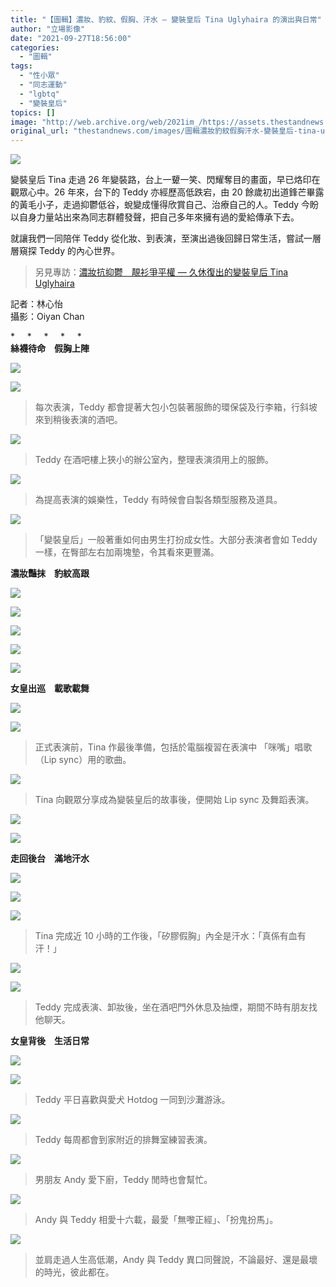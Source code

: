 ```yaml
---
title: "【圖輯】濃妝、豹紋、假胸、汗水 — 變裝皇后 Tina Uglyhaira 的演出與日常"
author: "立場影像"
date: "2021-09-27T18:56:00"
categories:
  - "圖輯"
tags:
  - "性小眾"
  - "同志運動"
  - "lgbtq"
  - "變裝皇后"
topics: []
image: "http://web.archive.org/web/2021im_/https://assets.thestandnews.com/media/photos/OY107835_2.png"
original_url: "thestandnews.com/images/圖輯濃妝豹紋假胸汗水-變裝皇后-tina-uglyhaira-的演出與日常"
---
```

![](http://web.archive.org/web/2021im_/https://assets.thestandnews.com/media/photos/OY107835_2.png)

變裝皇后 Tina 走過 26 年變裝路，台上一顰一笑、閃耀奪目的畫面，早已烙印在觀眾心中。26 年來，台下的 Teddy 亦經歷高低跌宕，由 20 餘歲初出道鋒芒畢露的黃毛小子，走過抑鬱低谷，蛻變成懂得欣賞自己、治療自己的人。Teddy 今盼以自身力量站出來為同志群體發聲，把自己多年來擁有過的愛給傳承下去。

就讓我們一同陪伴 Teddy 從化妝、到表演，至演出過後回歸日常生活，嘗試一層層窺探 Teddy 的內心世界。

> 另見專訪：[濃妝抗抑鬱　靚衫爭平權 — 久休復出的變裝皇后 Tina Uglyhaira](../../lgbtq/%E7%89%B9%E5%AF%AB%E6%BF%83%E5%A6%9D%E6%8A%97%E6%8A%91%E9%AC%B1-%E9%9D%9A%E8%A1%AB%E7%88%AD%E5%B9%B3%E6%AC%8A-%E4%B9%85%E4%BC%91%E5%BE%A9%E5%87%BA%E7%9A%84%E8%AE%8A%E8%A3%9D%E7%9A%87%E5%90%8E-tina-uglyhaira)

記者：林心怡  
攝影：Oiyan Chan

\*     \*     \*     \*     \*  
**絲襪待命　假胸上陣**

![](http://web.archive.org/web/2021im_/https://assets.thestandnews.com/media/photos/OY107041-2_copy_2_52Ry3mT.png)

![](http://web.archive.org/web/2021im_/https://assets.thestandnews.com/media/photos/OY106840.png)
> 每次表演，Teddy 都會提著大包小包裝著服飾的環保袋及行李箱，行斜坡來到稍後表演的酒吧。

![](http://web.archive.org/web/2021im_/https://assets.thestandnews.com/media/photos/OY106898_copy.png)
> Teddy 在酒吧樓上狹小的辦公室內，整理表演須用上的服飾。

![](http://web.archive.org/web/2021im_/https://assets.thestandnews.com/media/photos/OY106929.png)
> 為提高表演的娛樂性，Teddy 有時候會自製各類型服務及道具。

![](http://web.archive.org/web/2021im_/https://assets.thestandnews.com/media/photos/OY106950.png)
> 「變裝皇后」一般著重如何由男生打扮成女性。大部分表演者會如 Teddy 一樣，在臀部左右加兩塊墊，令其看來更豐滿。

**濃妝豔抹　豹紋高跟**

![](http://web.archive.org/web/2021im_/https://assets.thestandnews.com/media/photos/OY107077-2_copy_2_BncS6w6.png)

![](http://web.archive.org/web/2021im_/https://assets.thestandnews.com/media/photos/OY107060.png)

![](http://web.archive.org/web/2021im_/https://assets.thestandnews.com/media/photos/OY107103.png)

![](http://web.archive.org/web/2021im_/https://assets.thestandnews.com/media/photos/OY107214.png)

![](http://web.archive.org/web/2021im_/https://assets.thestandnews.com/media/photos/OY107231_copy.png)

**女皇出巡　載歌載舞**　

![](http://web.archive.org/web/2021im_/https://assets.thestandnews.com/media/photos/OY107241-2_copy_2_vlJQsXK.png)

![](http://web.archive.org/web/2021im_/https://assets.thestandnews.com/media/photos/OY107357_copy_1q0aojb.png)
> 正式表演前，Tina 作最後準備，包括於電腦複習在表演中 「咪嘴」唱歌（Lip sync）用的歌曲。

![](http://web.archive.org/web/2021im_/https://assets.thestandnews.com/media/photos/OY107443.png)
> Tina 向觀眾分享成為變裝皇后的故事後，便開始 Lip sync 及舞蹈表演。

![](http://web.archive.org/web/2021im_/https://assets.thestandnews.com/media/photos/OY107493.png)

![](http://web.archive.org/web/2021im_/https://assets.thestandnews.com/media/photos/OY107412.png)

**走回後台　滿地汗水**

![](http://web.archive.org/web/2021im_/https://assets.thestandnews.com/media/photos/OY107937_copy_CxTfCzo.png)

![](http://web.archive.org/web/2021im_/https://assets.thestandnews.com/media/photos/OY107875_copy.png)

![](http://web.archive.org/web/2021im_/https://assets.thestandnews.com/media/photos/OY107884_copy.png)
> Tina 完成近 10 小時的工作後，「矽膠假胸」內全是汗水：「真係有血有汗！」

![](http://web.archive.org/web/2021im_/https://assets.thestandnews.com/media/photos/OY107917_copy_2.png)

![](http://web.archive.org/web/2021im_/https://assets.thestandnews.com/media/photos/OY108099.png)
> Teddy 完成表演、卸妝後，坐在酒吧門外休息及抽煙，期間不時有朋友找他聊天。

**女皇背後　生活日常**

![](http://web.archive.org/web/2021im_/https://assets.thestandnews.com/media/photos/OY107963_copy_JGdYLXf.png)

![](http://web.archive.org/web/2021im_/https://assets.thestandnews.com/media/photos/OY108446.png)
> Teddy 平日喜歡與愛犬 Hotdog 一同到沙灘游泳。

![](http://web.archive.org/web/2021im_/https://assets.thestandnews.com/media/photos/OY108512.png)
> Teddy 每周都會到家附近的排舞室練習表演。

![](http://web.archive.org/web/2021im_/https://assets.thestandnews.com/media/photos/OY108545.png)
> 男朋友 Andy 愛下廚，Teddy 閒時也會幫忙。

![](http://web.archive.org/web/2021im_/https://assets.thestandnews.com/media/photos/OY108566.png)
> Andy 與 Teddy 相愛十六載，最愛「無嚟正經」、「扮鬼扮馬」。

![](http://web.archive.org/web/2021im_/https://assets.thestandnews.com/media/photos/OY108600_ReZyrpS.png)
> 並肩走過人生高低潮，Andy 與 Teddy 異口同聲說，不論最好、還是最壞的時光，彼此都在。